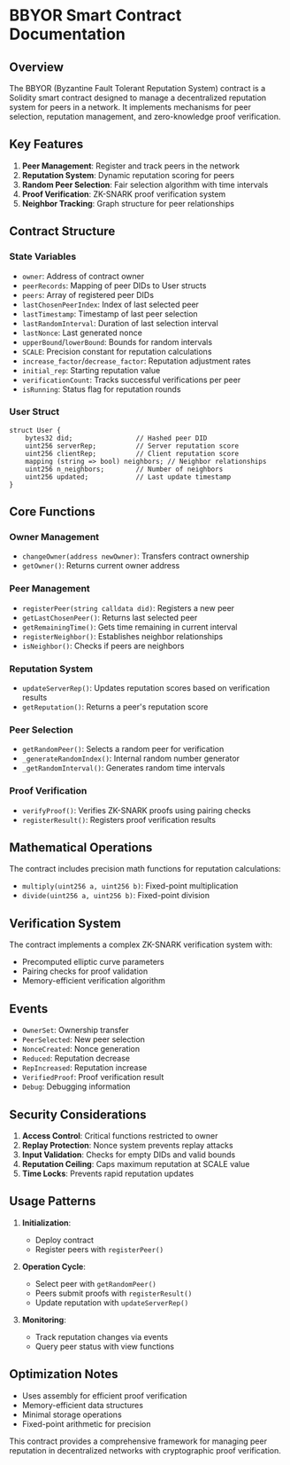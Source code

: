 # BBYOR Smart Contract Documentation

## Overview

The BBYOR (Byzantine Fault Tolerant Reputation System) contract is a Solidity smart contract designed to manage a decentralized reputation system for peers in a network. It implements mechanisms for peer selection, reputation management, and zero-knowledge proof verification.

## Key Features

1. **Peer Management**: Register and track peers in the network
2. **Reputation System**: Dynamic reputation scoring for peers
3. **Random Peer Selection**: Fair selection algorithm with time intervals
4. **Proof Verification**: ZK-SNARK proof verification system
5. **Neighbor Tracking**: Graph structure for peer relationships

## Contract Structure

### State Variables

- `owner`: Address of contract owner
- `peerRecords`: Mapping of peer DIDs to User structs
- `peers`: Array of registered peer DIDs
- `lastChosenPeerIndex`: Index of last selected peer
- `lastTimestamp`: Timestamp of last peer selection
- `lastRandomInterval`: Duration of last selection interval
- `lastNonce`: Last generated nonce
- `upperBound`/`lowerBound`: Bounds for random intervals
- `SCALE`: Precision constant for reputation calculations
- `increase_factor`/`decrease_factor`: Reputation adjustment rates
- `initial_rep`: Starting reputation value
- `verificationCount`: Tracks successful verifications per peer
- `isRunning`: Status flag for reputation rounds

### User Struct

```solidity
struct User {
    bytes32 did;                // Hashed peer DID
    uint256 serverRep;          // Server reputation score
    uint256 clientRep;          // Client reputation score
    mapping (string => bool) neighbors; // Neighbor relationships
    uint256 n_neighbors;        // Number of neighbors
    uint256 updated;            // Last update timestamp
}
```

## Core Functions

### Owner Management

- `changeOwner(address newOwner)`: Transfers contract ownership
- `getOwner()`: Returns current owner address

### Peer Management

- `registerPeer(string calldata did)`: Registers a new peer
- `getLastChosenPeer()`: Returns last selected peer
- `getRemainingTime()`: Gets time remaining in current interval
- `registerNeighbor()`: Establishes neighbor relationships
- `isNeighbor()`: Checks if peers are neighbors

### Reputation System

- `updateServerRep()`: Updates reputation scores based on verification results
- `getReputation()`: Returns a peer's reputation score

### Peer Selection

- `getRandomPeer()`: Selects a random peer for verification
- `_generateRandomIndex()`: Internal random number generator
- `_getRandomInterval()`: Generates random time intervals

### Proof Verification

- `verifyProof()`: Verifies ZK-SNARK proofs using pairing checks
- `registerResult()`: Registers proof verification results

## Mathematical Operations

The contract includes precision math functions for reputation calculations:

- `multiply(uint256 a, uint256 b)`: Fixed-point multiplication
- `divide(uint256 a, uint256 b)`: Fixed-point division

## Verification System

The contract implements a complex ZK-SNARK verification system with:

- Precomputed elliptic curve parameters
- Pairing checks for proof validation
- Memory-efficient verification algorithm

## Events

- `OwnerSet`: Ownership transfer
- `PeerSelected`: New peer selection
- `NonceCreated`: Nonce generation
- `Reduced`: Reputation decrease
- `RepIncreased`: Reputation increase
- `VerifiedProof`: Proof verification result
- `Debug`: Debugging information

## Security Considerations

1. **Access Control**: Critical functions restricted to owner
2. **Replay Protection**: Nonce system prevents replay attacks
3. **Input Validation**: Checks for empty DIDs and valid bounds
4. **Reputation Ceiling**: Caps maximum reputation at SCALE value
5. **Time Locks**: Prevents rapid reputation updates

## Usage Patterns

1. **Initialization**:
   - Deploy contract
   - Register peers with `registerPeer()`

2. **Operation Cycle**:
   - Select peer with `getRandomPeer()`
   - Peers submit proofs with `registerResult()`
   - Update reputation with `updateServerRep()`

3. **Monitoring**:
   - Track reputation changes via events
   - Query peer status with view functions

## Optimization Notes

- Uses assembly for efficient proof verification
- Memory-efficient data structures
- Minimal storage operations
- Fixed-point arithmetic for precision

This contract provides a comprehensive framework for managing peer reputation in decentralized networks with cryptographic proof verification.